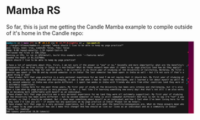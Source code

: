 # Mamba RS

So far, this is just me getting the Candle Mamba example to compile outside of it's home in the Candle repo:

![Alt text](image.png)